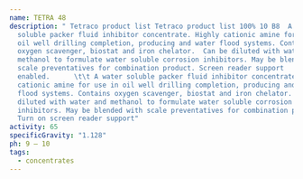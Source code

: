 ```yaml
---
name: TETRA 48
description: " Tetraco product list Tetraco product list 100% 10 B8  A water
  soluble packer fluid inhibitor concentrate. Highly cationic amine for use in
  oil well drilling completion, producing and water flood systems. Contains
  oxygen scavenger, biostat and iron chelator.  Can be diluted with water and
  methanol to formulate water soluble corrosion inhibitors. May be blended with
  scale preventatives for combination product. Screen reader support
  enabled.      \t\t A water soluble packer fluid inhibitor concentrate. Highly
  cationic amine for use in oil well drilling completion, producing and water
  flood systems. Contains oxygen scavenger, biostat and iron chelator.  Can be
  diluted with water and methanol to formulate water soluble corrosion
  inhibitors. May be blended with scale preventatives for combination product.
  Turn on screen reader support"
activity: 65
specificGravity: "1.128"
ph: 9 – 10
tags:
  - concentrates
---
```

